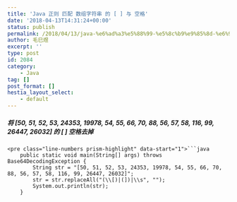 ```yaml
---
title: 'Java 正则 匹配 数组字符串 的 [ ] 与 空格'
date: '2018-04-13T14:31:24+00:00'
status: publish
permalink: /2018/04/13/java-%e6%ad%a3%e5%88%99-%e5%8c%b9%e9%85%8d-%e6%95%b0%e7%bb%84%e5%ad%97%e7%ac%a6%e4%b8%b2-%e7%9a%84-%e4%b8%8e-%e7%a9%ba%e6%a0%bc
author: 毛巳煜
excerpt: ''
type: post
id: 2084
category:
    - Java
tag: []
post_format: []
hestia_layout_select:
    - default
---
```

##### 将 \[50, 51, 52, 53, 24353, 19978, 54, 55, 66, 70, 88, 56, 57, 58, 116, 99, 26447, 26032\] 的 \[ \] 空格去掉

```
<pre class="line-numbers prism-highlight" data-start="1">```java
    public static void main(String[] args) throws Base64DecodingException {
        String str = "[50, 51, 52, 53, 24353, 19978, 54, 55, 66, 70, 88, 56, 57, 58, 116, 99, 26447, 26032]";
        str = str.replaceAll("(\\[)|(])|\\s", "");
        System.out.println(str);
    }

```
```